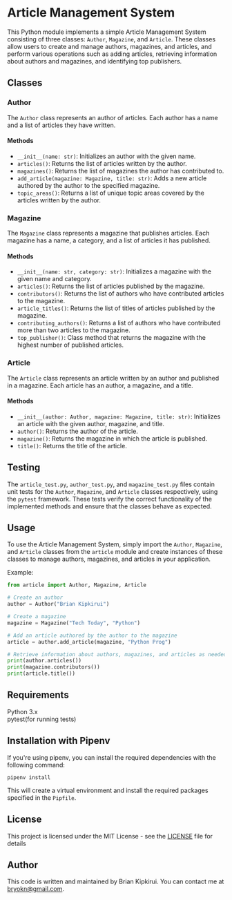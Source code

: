 # Article Management System

This Python module implements a simple Article Management System consisting of three classes: `Author`, `Magazine`, and `Article`. These classes allow users to create and manage authors, magazines, and articles, and perform various operations such as adding articles, retrieving information about authors and magazines, and identifying top publishers.

## Classes

### Author

The `Author` class represents an author of articles. Each author has a name and a list of articles they have written.

#### Methods

- `__init__(name: str)`: Initializes an author with the given name.
- `articles()`: Returns the list of articles written by the author.
- `magazines()`: Returns the list of magazines the author has contributed to.
- `add_article(magazine: Magazine, title: str)`: Adds a new article authored by the author to the specified magazine.
- `topic_areas()`: Returns a list of unique topic areas covered by the articles written by the author.

### Magazine

The `Magazine` class represents a magazine that publishes articles. Each magazine has a name, a category, and a list of articles it has published.

#### Methods

- `__init__(name: str, category: str)`: Initializes a magazine with the given name and category.
- `articles()`: Returns the list of articles published by the magazine.
- `contributors()`: Returns the list of authors who have contributed articles to the magazine.
- `article_titles()`: Returns the list of titles of articles published by the magazine.
- `contributing_authors()`: Returns a list of authors who have contributed more than two articles to the magazine.
- `top_publisher()`: Class method that returns the magazine with the highest number of published articles.

### Article

The `Article` class represents an article written by an author and published in a magazine. Each article has an author, a magazine, and a title.

#### Methods

- `__init__(author: Author, magazine: Magazine, title: str)`: Initializes an article with the given author, magazine, and title.
- `author()`: Returns the author of the article.
- `magazine()`: Returns the magazine in which the article is published.
- `title()`: Returns the title of the article.

## Testing

The `article_test.py`, `author_test.py`, and `magazine_test.py` files contain unit tests for the `Author`, `Magazine`, and `Article` classes respectively, using the `pytest` framework. These tests verify the correct functionality of the implemented methods and ensure that the classes behave as expected.

## Usage

To use the Article Management System, simply import the `Author`, `Magazine`, and `Article` classes from the `article` module and create instances of these classes to manage authors, magazines, and articles in your application.

Example:

```python
from article import Author, Magazine, Article

# Create an author
author = Author("Brian Kipkirui")

# Create a magazine
magazine = Magazine("Tech Today", "Python")

# Add an article authored by the author to the magazine
article = author.add_article(magazine, "Python Prog")

# Retrieve information about authors, magazines, and articles as needed
print(author.articles())
print(magazine.contributors())
print(article.title())
```

## Requirements
Python 3.x<br />
pytest(for running tests)

## Installation with Pipenv
If you're using pipenv, you can install the required dependencies with the following command:
```
pipenv install
```
This will create a virtual environment and install the required packages specified in the `Pipfile`.

## License
This project is licensed under the MIT License -  see the <a href = "https://github.com/bryokn/Code_Challenge_Articles_phase3/blob/main/LICENSE">LICENSE</a> file for details

## Author
This code is written and maintained by Brian Kipkirui. You can contact me at <a href="mailto:bryokn@gmail.com">bryokn@gmail.com.</a>